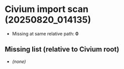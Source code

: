 # Civium import scan (20250820_014135)

- Missing at same relative path: **0**

## Missing list (relative to Civium root)
- *(none)*




